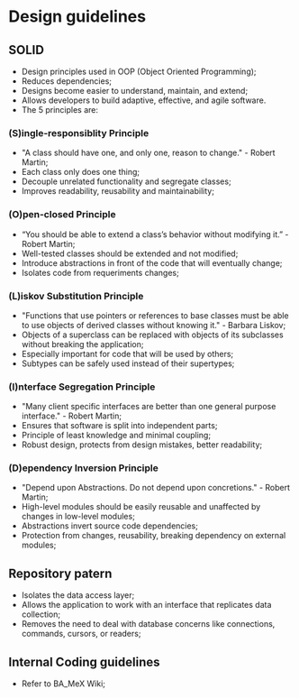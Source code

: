 # Design guidelines

## SOLID

*   Design principles used in OOP (Object Oriented Programming);
*   Reduces dependencies;
*   Designs become easier to understand, maintain, and extend;
*   Allows developers to build adaptive, effective, and agile software.
*   The 5 principles are:

### (S)ingle-responsiblity Principle
*   "A class should have one, and only one, reason to change." - Robert Martin;
*   Each class only does one thing;
*   Decouple unrelated functionality and segregate classes;
*   Improves readability, reusability and maintainability;

### (O)pen-closed Principle
*    “You should be able to extend a class’s behavior without modifying it.” - Robert Martin;
*   Well-tested classes should be extended and not modified;
*   Introduce abstractions in front of the code that will eventually change;
*   Isolates code from requeriments changes;

### (L)iskov Substitution Principle
*   "Functions that use pointers or references to base classes must be able to use objects of derived classes without knowing it." - Barbara Liskov;
*   Objects of a superclass can be replaced with objects of its subclasses without breaking the application;
*   Especially important for code that will be used by others;
*   Subtypes can be safely used instead of their supertypes;

### (I)nterface Segregation Principle
*   "Many client specific interfaces are better than one general purpose interface." - Robert Martin;
*   Ensures that software is split into independent parts;
*   Principle of least knowledge and minimal coupling;
*   Robust design, protects from design mistakes, better readability;

### (D)ependency Inversion Principle
*   "Depend upon Abstractions. Do not depend upon concretions." - Robert Martin;
*   High-level modules should be easily reusable and unaffected by changes in low-level modules;
*   Abstractions invert source code dependencies;
*   Protection from changes, reusability, breaking dependency on external modules;

## Repository patern
*   Isolates the data access layer;
*   Allows the application to work with an interface that replicates data collection;
*   Removes the need to deal with database concerns like connections, commands, cursors, or readers;

## Internal Coding guidelines
*   Refer to BA_MeX Wiki;
